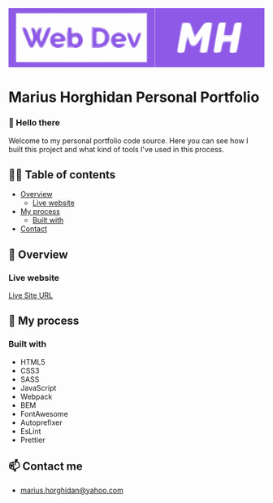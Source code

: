 <p text align="center">
    <img src="/src/img/logo.svg">
<p>

# Marius Horghidan Personal Portfolio

### 👋 Hello there 

Welcome to my personal portfolio code source. Here you can see how I built this project and what kind of tools I've used in this process.

## 👨‍💻 Table of contents

- [Overview](#-overview)
  - [Live website](#live-website)
- [My process](#-my-process)
  - [Built with](#built-with)
- [Contact](#-contact-me)

## 🔭 Overview

### Live website

<a href="https://mariushorghidan.netlify.app/">Live Site URL<a>

## 🚀 My process

### Built with

- HTML5
- CSS3
- SASS
- JavaScript
- Webpack
- BEM
- FontAwesome
- Autoprefixer
- EsLint
- Prettier 


## 📫 Contact me 

- marius.horghidan@yahoo.com